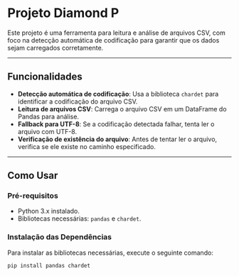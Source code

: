 # Projeto Diamond P

Este projeto é uma ferramenta para leitura e análise de arquivos CSV, com foco na detecção automática de codificação para garantir que os dados sejam carregados corretamente.

---

## Funcionalidades

- **Detecção automática de codificação**: Usa a biblioteca `chardet` para identificar a codificação do arquivo CSV.
- **Leitura de arquivos CSV**: Carrega o arquivo CSV em um DataFrame do Pandas para análise.
- **Fallback para UTF-8**: Se a codificação detectada falhar, tenta ler o arquivo com UTF-8.
- **Verificação de existência do arquivo**: Antes de tentar ler o arquivo, verifica se ele existe no caminho especificado.

---

## Como Usar

### Pré-requisitos

- Python 3.x instalado.
- Bibliotecas necessárias: `pandas` e `chardet`.

### Instalação das Dependências

Para instalar as bibliotecas necessárias, execute o seguinte comando:

```bash
pip install pandas chardet

